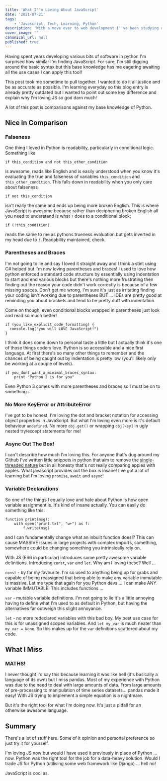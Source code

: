 ```yaml
---
title: 'What I''m Loving About JavaScript'
date: '2021-07-21'
tags:
    - 'Javascript, Tech, Learning, Python'
description: 'With a move over to web development I''ve been studying up on my JavaScript. Having mostly developed in Python I''ve been pondering on the differences and loving all things JS right about now.'
cover_image: ''
canonical_url: null
published: true
---
```


Having spent years developing various bits of software in python I'm surprised how similar I'm finding JavaScript. For sure, I'm still digging around the basic syntax but this base knowledge has me eagering awaiting all the use cases I can apply this too!!

This post took me sometime to pull together. I wanted to do it all justice and be as accurate as possible. I'm learning everyday so this blog entry is already pretty outdated but I wanted to point out some key difference and explain why I'm loving JS so god darn much!

A lot of this post is comparisons against my base knowledge of Python.

## Nice in Comparison
### Falseness
One thing I loved in Python is readability, particularly in conditional logic. Something like
```
if this_condition and not this_other_condition
```
is awesome, reads like English and is easily understood when you know it's evaluating the true and falseness of variables `this_condition` and `this_other_condition`. This falls down in readability when you only care about falseness
```
if not this_condition
```
isn't really the same and ends up being more broken English. This is where JavaScript is awesome because rather than deciphering broken English all you need to understand is what `!` does to a conditional block;
```
if (!this_condition)
```
reads the same to me as pythons trueness evaluation but gets inverted in my head due to `!`. Readability maintained, check.

### Parentheses and Braces

I'm not going to lie and say I loved it straight away and I think a stint using C# helped but I'm now loving parentheses and braces! I used to love how python enforced a standard code structure by essentially using indentation to start and end various blocks but there's nothing more frustrating then finding out the reason your code didn't work correctly is because of a few missing spaces. Don't get me wrong, I'm sure it's just as irritating finding your coding isn't working due to parentheses BUT ... IDEs are pretty good at reminding you about brackets and tend to be pretty duff with indentation.

Come on though, even conditional blocks wrapped in parentheses just look and read so much better!

```
if (you_like_explicit_code_formatting) {
  console.log("you will LOVE JavaScript!")
}
```

I think it does come down to personal taste a little but I actually think it's one of those things coders love. Python is so accessible and a nice first language. At first there's so many other things to remember and the chances of being caught out by indentation is pretty low (you'll likely only be working at a couple of levels).

```
if you_dont_want_a_minimal_braces_syntax:
    print "Python 2 is for you"
```

Even Python 3 comes with more parentheses and braces so I must be on to something...

### No More KeyError or AttributeError

I've got to be honest, I'm loving the dot and bracket notation for accessing object properties in JavaScript. But what I'm loving even more is it's default behaviour `undefined`. No more `obj.get()` or wrapping `obj[key]` in ugly nested try/except statements for me!

### Async Out The Box!

I can't describe how much I'm loving this. For anyone that's dug around my Github I've written little snippets in python that aim to remove the [single-threaded nature](https://www.github.com/adamsuk/pyStuff/tree/main/multi_proc.py) but in all honesty that's not really comparing apples with apples. What javascript provides out the box is insane! I've got a lot of learning but I'm loving `promise`, `await` and `async`!

### Variable Declarations

So one of the things I equally love and hate about Python is how open variable assignment is. It's kind of insane actually. You can easily do something like this:
```
function print(msg):
    with open("print.txt", "w+") as f:
        f.write(msg)
```
and I can fundamentally change what an inbuilt function does!? This can cause MASSIVE issues in large projects with complex imports, something, somewhere could be changing something you intrinsically rely on.

With JS (ES6 in particular) introduces some pretty awesome variable definitions. Introducing `const`, `var` and `let`. Why am I loving these? Well ...

`const` - by far my favourite. I'm so used to anything being up for grabs and capable of being reassigned that being able to make any variable immutable is massive. Let me type that again for you Python devs ... I can make ANY variable IMMUTABLE! This includes functions ...

`var` - mutable variable definitions. I'm not going to lie it's a little annoying having to define what I'm used to as default in Python, but having the alternatives far outweigh this slight annoyance.

`let` - no more redeclared variables with this bad boy. My best use case for this is for unassigned scoped variables. And `let my_var` is much neater than `my_var = None`. So this makes up for the `var` definitions scattered about my code.


## What I Miss

### MATHS!

I never thought I'd say this because learning it was like hell (it's basically a language of its own) but I miss pandas. Most of my experience with Python was due to the need to deal with large amounts of data. From large amounts of pre-processing to manipulation of time series datasets... pandas made it easy! With JS trying to implement a simple equation is a nightmare.

But it's the right tool for what I'm doing now. It's just a pitfall for an otherwise awesome language.

## Summary

There's a lot of stuff here. Some of it opinion and personal preference so just try it for yourself.

I'm loving JS now but would I have used it previously in place of Python ... now. Python was the right tool for the job for a data-heavy solution. Would I trade JS for Python (utilising some web framework like Django) ... hell no!

JavaScript is cool as.
